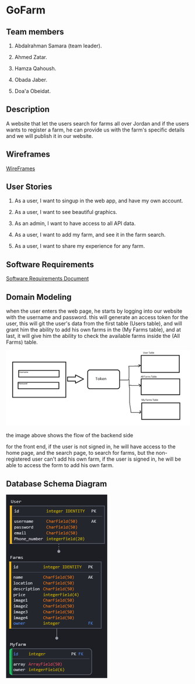 # GoFarm

## Team members

1. Abdalrahman Samara (team leader).

2. Ahmed Zatar.

3. Hamza Qahoush.

4. Obada Jaber.

5. Doa'a Obeidat.

## Description

A website that let the users search for farms all over Jordan and if the users wants to register a farm, he can provide us with the farm's specific details and we will publish it in our website.


## Wireframes

[WireFrames](https://www.figma.com/file/2J1jSdIXGaVIw5tYdZQks3/Untitled?node-id=0%3A1)


## User Stories

1. As a user, I want to singup in the web app, and have my own account.

2. As a user,  I want to see beautiful graphics.

3. As an admin, I want to have access to all API data.

4. As a user, I want to add my farm, and see it in the farm search.

5. As a user, I want to share my experience for any farm.

## Software Requirements

[Software Requirements Document](./requirements.md)

## Domain Modeling

when the user enters the web page, he starts by logging into our website with the username and password. this will generate an access token for the user, this will git the user's data from the first table (Users table), and will grant him the ability to add his own farms in the (My Farms table), and at last, it will give him the ability to check the available farms inside the (All Farms) table.

![Domain Modeling](/assets/DM.png)

the image above shows the flow of the backend side

for the front end, if the user is not signed in, he will have access to the home page, and the search page, to search for farms, but the non-registered user can't add his own farm, if the user is signed in, he will be able to access the form to add his own farm.

## Database Schema Diagram

![0](/assets/Capture.PNG)





